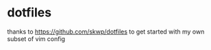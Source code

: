# dotfiles

thanks to
https://github.com/skwp/dotfiles
to get started with my own subset of vim config


